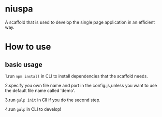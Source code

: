 # niuspa

A scaffold that is used to develop the single page application in an efficient way.

# How to use

## basic usage

1.run `npm install` in CLI to install dependencies that the scaffold needs.

2.specify you own file name and port in the config.js,unless you want to use the default file name called 'demo'.

3.run `gulp init` in ClI if you do the second step.

4.run `gulp` in CLI to develop!
